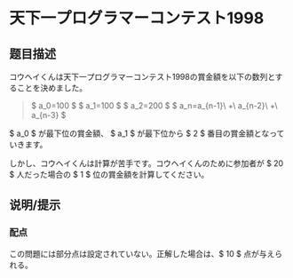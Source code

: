 # 天下一プログラマーコンテスト1998

## 题目描述

[problemUrl]: https://atcoder.jp/contests/tenka1-2015-qualb/tasks/tenka1_2015_qualB_a

コウヘイくんは天下一プログラマーコンテスト1998の賞金額を以下の数列とすることを決めました。

> $ a_0=100 $ $ a_1=100 $ $ a_2=200 $ $ a_n=a_{n-1}\ +\ a_{n-2}\ +\ a_{n-3} $

$ a_0 $ が最下位の賞金額、 $ a_1 $ が最下位から $ 2 $ 番目の賞金額となっていきます。

しかし、コウヘイくんは計算が苦手です。コウヘイくんのために参加者が $ 20 $ 人だった場合の $ 1 $ 位の賞金額を計算してください。

## 说明/提示

### 配点

この問題には部分点は設定されていない。正解した場合は、$ 10 $ 点が与えられる。

